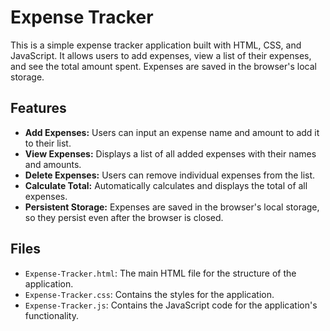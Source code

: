 # Expense Tracker

This is a simple expense tracker application built with HTML, CSS, and JavaScript. It allows users to add expenses, view a list of their expenses, and see the total amount spent. Expenses are saved in the browser's local storage.

## Features

* **Add Expenses:** Users can input an expense name and amount to add it to their list.
* **View Expenses:** Displays a list of all added expenses with their names and amounts.
* **Delete Expenses:** Users can remove individual expenses from the list.
* **Calculate Total:** Automatically calculates and displays the total of all expenses.
* **Persistent Storage:** Expenses are saved in the browser's local storage, so they persist even after the browser is closed.

## Files

* `Expense-Tracker.html`: The main HTML file for the structure of the application.
* `Expense-Tracker.css`: Contains the styles for the application.
* `Expense-Tracker.js`: Contains the JavaScript code for the application's functionality.

